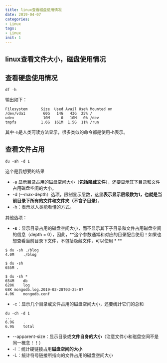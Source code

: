 ```yaml
---
title: linux查看磁盘使用情况
date: 2019-04-07
categories: 
- Linux
tags: 
- Linux
init: 1
---
```

## linux查看文件大小，磁盘使用情况

## 查看硬盘使用情况

```
df -h
```

输出如下：

```
Filesystem      Size  Used Avail Use% Mounted on
/dev/vda1        60G   14G   43G  25% /
udev             10M     0   10M   0% /dev
tmpfs           1.6G  161M  1.5G  11% /run
```

其中`-h`是人类可读方法显示，很多类似的命令都是使用-h表示。

## 查看文件占用

```
du -ah -d 1
```

这个是我想要的结果  

- -a 显示目录占用的磁盘空间大小（**包括隐藏文件**），还要显示其下目录和文件占用磁盘空间的大小。
- -d (--max-depth）选项，限制显示层数，这里**表示显示层级数为1，也就是当前目录下所有的文件和文件夹（不含子目录）**，
- -h：表示以人类能看懂的方式。

其他选项：

-  **-s**：显示目录占用的磁盘空间大小，而不显示其下子目录和文件占用磁盘空间的信息（depth = 0），因此，**这个参数通常和对应的目录配合使用！如果也想查看当前目录下文件，不包括隐藏文件，可以使用 * **

```shell
$ du -sh ./blog
4.0M	./blog

$ du -sh
655M .

$ du -sh *
654M	db
620K	log
68K	mongodb.log.2019-02-28T03-25-07
4.0K	mongodb.conf
```

-  -c：显示几个目录或文件占用的磁盘空间大小，还要统计它们的总和

```
du -ch -d 1
...
6.9G	.
6.9G	total
```

-  --apparent-size：显示目录或**文件自身的大小**（注意文件小和磁盘空间不是同一概念！！）
-  -l ：统计硬链接占用**磁盘空间的大小**
-  -L：统计符号链接所指向的文件占用的磁盘空间大小
